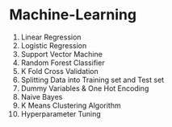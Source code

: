 # Machine-Learning

1. Linear Regression
2. Logistic Regression
3. Support Vector Machine 
4. Random Forest Classifier 
5. K Fold Cross Validation
6. Splitting Data into Training set and Test set
7. Dummy Variables & One Hot Encoding
8. Naive Bayes
9. K Means Clustering Algorithm
10. Hyperparameter Tuning
